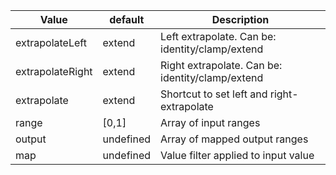 | Value            | default  | Description |
| ---------------- | -------- | ----------- |
| extrapolateLeft  | extend   | Left extrapolate. Can be: identity/clamp/extend
| extrapolateRight | extend   | Right extrapolate. Can be: identity/clamp/extend
| extrapolate      | extend   | Shortcut to set left and right-extrapolate
| range            | [0,1]    | Array of input ranges
| output           | undefined | Array of mapped output ranges
| map              | undefined | Value filter applied to input value